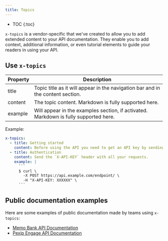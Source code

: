 ```yaml
---
title: Topics
---
```


- TOC
{:toc}

`x-topics` is a vendor-specific that we've created to allow you to add extended content to your API documentation. They enable you to add context, additional information, or even tutorial elements to guide your readers in using your API.

## Use `x-topics`

|Property|Description|
|---|---|
|title|Topic title as it will appear in the navigation bar and in the content section.|
|content|The topic content. Markdown is fully supported here.|
|example|Will appear in the examples section, if activated. Markdown is fully supported here.|

Example:

```yaml
x-topics:
  - title: Getting started
    content: Before using the API you need to get an API key by sending us an email.
  - title: Authentication
    content: Send the `X-API-KEY` header with all your requests.
    example: |
      ```
      $ curl \
        -X POST https://api.example.com/endpoint/ \
        -H "X-API-KEY: XXXXXX" \
      ```
```

## Public documentation examples

Here are some examples of public documentation made by teams using `x-topics`:

- [Memo Bank API Documentation](https://docs.api.memo.bank/)
- [Pexip Engage API Documentation](https://developer.pexipengage.com/)